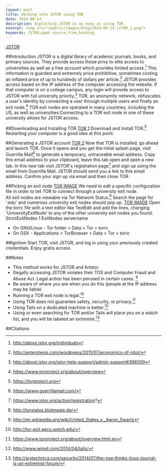 ```yaml
---
layout: post
title: Hacking into JSTOR using TOR
date: 2014-08-14
description: Exploiting JSTOR is as easy as using TOR.
excerpt: <img src="/public/images/blog/2014-08-14-jsTOR_1.png">
keywords: JSTOR,open source,free,hacking
---
```



[JSTOR](/public/images/blog/2014-08-14-jsTOR_1.png)

##Introduction
JSTOR is a digital library of academic journals, books, and primary sources.  They provide access those privy to elite access to universities as well as a free account which provides limited access.[^1]  This information is guarded and extremely price prohibitive, sometimes costing an inflated price of up to hundreds of dollars per article.[^2]  JSTOR provides access based on the IP address of the computer accessing the website.  If that computer is on a college campus, any login will provide access to JSTOR with full university priority.[^3]  TOR, an anonymity network, obfuscates a user's identity by connecting a user through multiple users and finally an exit node.[^4]  TOR exit nodes are operated in many countries, including the US, as well as universities.Connecting to a TOR exit node in one of these university allows for JSTOR access.

##Downloading and Installing TOR
[TOR 1](/public/images/blog/2014-08-14-jsTOR_2.png)
Download and Install TOR.[^5]  Restarting your computer is a good idea at this point. 

##Generating a JSTOR account
[TOR 2](/public/images/blog/2014-08-14-jsTOR_3.png)
Now that TOR is installed, go ahead and launch TOR.  Once it opens and you get the initial splash page, visit Guerrilla Mail[^6] to generate a temporary, untraceable email address.  Copy this email address to your clipboard, leave this tab open and open a new tab.  In this new tab visit JSTOR's registration page[^7] and sign up using the email from Guerrilla Mail.  JSTOR should send you a link to this email address.  Confirm your sign up via email and then close TOR.

##Picking an exit node
[TOR IMAGE](/public/images/blog/2014-08-14-jsTOR_4.png)
We need to edit a specific configuration file in order to tell TOR to connect through a university exit node.  
All exit nodes are viewable via Tor Network Status.[^8]  Search the page for '.edu' and numerous university exit nodes should pop up.
[TOR IMAGE](/public/images/blog/2014-08-14-jsTOR_5.png)
Open the torrc file with a text editor like TextEdit and add the lines, changing 'UniversityExitNode' to any of the other university exit nodes you found:
		StrictExitNodes 1
		ExitNodes servername
* On GNU/Linux - Tor folder > Data > Tor > torrc
* On OSX - Applications > TorBrowser > Data > Tor > torrc

##Ignition
Start TOR, visit JSTOR, and log in using your previously created credentials.  Enjoy gratis access

##Notes
* This method works for JSTOR and Artstor.
* Illegally accessing JSTOR violates their TOS and Computer Fraud and Abuse Act.  Legal action has been perused in certain cases. [^9]
* Be aware of where you are when you do this (people at the IP address may be liable)
* Running a TOR exit node is legal.[^10]
* Using TOR does not guarantee safety, security, or privacy.[^11]
* Using Tails on a dedicated machine is better.[^12]
* Using or even searching for TOR and/or Tails will place you on a watch list, and you will be labeled an extremist.[^13]

##Citations

[^1]: http://about.jstor.org/individuals
[^2]: http://anterotesis.com/wordpress/2011/07/economics-of-jstor/
[^3]: http://about.jstor.org/jstor-help-support/admin-support#396009 
[^4]: https://www.torproject.org/about/overview
[^5]: https://torproject.org
[^6]: https://www.guerrillamail.com/
[^7]: https://www.jstor.org/action/registration?
[^8]: http://torstatus.blutmagie.de/
[^9]: http://en.wikipedia.org/wiki/United_States_v._Aaron_Swartz
[^10]: http://tor-exit.eecs.umich.edu/
[^11]: https://www.torproject.org/about/overview.html.en
[^12]: http://www.wired.com/2014/04/tails/
[^13]: http://arstechnica.com/security/2014/07/the-nsa-thinks-linux-journal-is-an-extremist-forum/